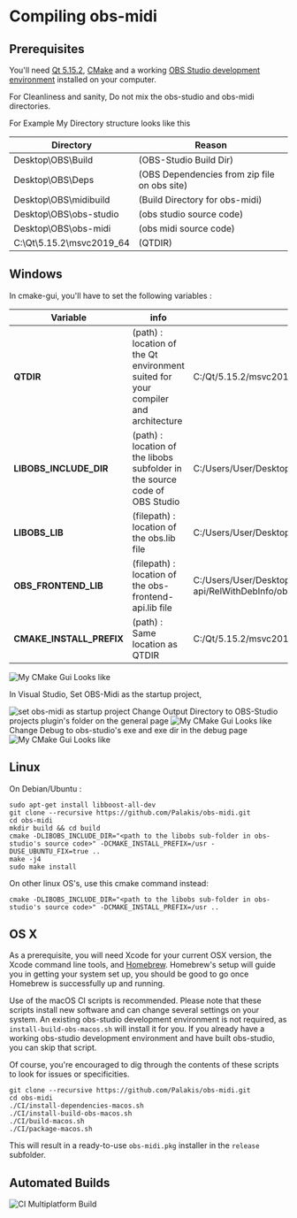 # Compiling obs-midi

## Prerequisites

You'll need [Qt 5.15.2](https://download.qt.io/official_releases/qt/5.15/),
[CMake](https://cmake.org/download/) and a working [OBS Studio development environment](https://obsproject.com/wiki/install-instructions) installed on your
computer.

For Cleanliness and sanity, Do not mix the obs-studio and obs-midi directories.

For Example My Directory structure looks like this


|Directory | Reason|
|-----------|----------|
| Desktop\OBS\Build| (OBS-Studio Build Dir) |
| Desktop\OBS\Deps | (OBS Dependencies from zip file on obs site) |
| Desktop\OBS\midibuild | (Build Directory for obs-midi) |
| Desktop\OBS\obs-studio | (obs studio source code) |
| Desktop\OBS\obs-midi | (obs midi source code) |
| C:\Qt\5.15.2\msvc2019_64 | (QTDIR) |


## Windows

In cmake-gui, you'll have to set the following variables :

| Variable | info | Example Path |
|----------|-------|-----------|
| **QTDIR**                      | (path) : location of the Qt environment suited for your compiler and architecture     | C:/Qt/5.15.2/msvc2019_64|
| **LIBOBS_INCLUDE_DIR**         | (path) : location of the libobs subfolder in the source code of OBS Studio            | C:/Users/User/Desktop/OBS/obs-studio/libobs |
| **LIBOBS_LIB**                 | (filepath) : location of the obs.lib file                                             | C:/Users/User/Desktop/OBS/build/libobs/RelWithDebInfo/obs.lib|
| **OBS_FRONTEND_LIB**           | (filepath) : location of the obs-frontend-api.lib file                                | C:/Users/User/Desktop/OBS/build/UI/obs-frontend-api/RelWithDebInfo/obs-frontend-api.lib|
| **CMAKE_INSTALL_PREFIX**       | (path) : Same location as QTDIR                                                       | C:/Qt/5.15.2/msvc2019_64|

![My CMake Gui Looks like ](https://github.com/cpyarger/obs-midi/blob/master/docs/obs-midi-cmake.PNG?raw=true)

In Visual Studio, Set OBS-Midi as the startup project,

![set obs-midi as startup project ](https://github.com/cpyarger/obs-midi/blob/master/docs/obs-midi-set-as-startup-project.PNG?raw=true)
Change Output Directory to OBS-Studio projects plugin's folder on the general page
![My CMake Gui Looks like ](https://github.com/cpyarger/obs-midi/blob/master/docs/obs-midi-general-page.PNG?raw=true)
Change Debug to obs-studio's exe and exe dir in the debug page
![My CMake Gui Looks like ](https://github.com/cpyarger/obs-midi/blob/master/docs/obs-midi-debug-page.PNG?raw=true)
## Linux

On Debian/Ubuntu :

```shell
sudo apt-get install libboost-all-dev
git clone --recursive https://github.com/Palakis/obs-midi.git
cd obs-midi
mkdir build && cd build
cmake -DLIBOBS_INCLUDE_DIR="<path to the libobs sub-folder in obs-studio's source code>" -DCMAKE_INSTALL_PREFIX=/usr -DUSE_UBUNTU_FIX=true ..
make -j4
sudo make install
```

On other linux OS's, use this cmake command instead:

```shell
cmake -DLIBOBS_INCLUDE_DIR="<path to the libobs sub-folder in obs-studio's source code>" -DCMAKE_INSTALL_PREFIX=/usr ..
```

## OS X

As a prerequisite, you will need Xcode for your current OSX version, the Xcode command line tools, and [Homebrew](https://brew.sh/).
Homebrew's setup will guide you in getting your system set up, you should be good to go once Homebrew is successfully up and running.

Use of the macOS CI scripts is recommended. Please note that these
scripts install new software and can change several settings on your system. An
existing obs-studio development environment is not required, as
`install-build-obs-macos.sh` will install it for you. If you already have a
working obs-studio development environment and have built obs-studio, you can
skip that script.

Of course, you're encouraged to dig through the contents of these scripts to
look for issues or specificities.

```shell
git clone --recursive https://github.com/Palakis/obs-midi.git
cd obs-midi
./CI/install-dependencies-macos.sh
./CI/install-build-obs-macos.sh
./CI/build-macos.sh
./CI/package-macos.sh
```

This will result in a ready-to-use `obs-midi.pkg` installer in the `release` subfolder.

## Automated Builds

![CI Multiplatform Build](https://github.com/cpyarger/obs-midi/workflows/CI%20Multiplatform%20Build/badge.svg)
